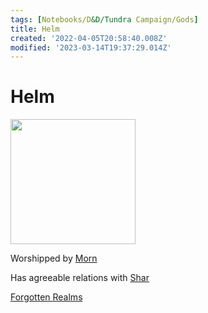 ```yaml
---
tags: [Notebooks/D&D/Tundra Campaign/Gods]
title: Helm
created: '2022-04-05T20:58:40.008Z'
modified: '2023-03-14T19:37:29.014Z'
---
```


# Helm

<img src="https://static.wikia.nocookie.net/forgottenrealms/images/f/fa/Helm_p29-1-.jpg/revision/latest/scale-to-width-down/315?cb=20091224154136" width="200" height="200" />

Worshipped by [Morn](./Morn.md)

Has agreeable relations with [Shar](./Shar.md)

[Forgotten Realms](https://forgottenrealms.fandom.com/wiki/Helm)
